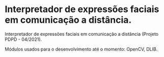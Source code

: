# Interpretador de expressões faciais em comunicação a distância.
Interpretador de expressões faciais em comunicação a distância (Projeto PDPD - 04/2021).

Módulos usados para o desenvolvimento até o momento: OpenCV, DLIB.
